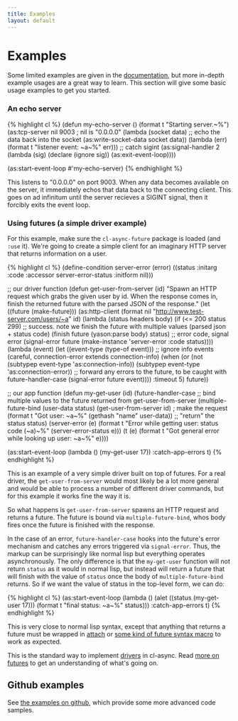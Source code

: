 ```yaml
---
title: Examples
layout: default
---
```


Examples
========
Some limited examples are given in the [documentation](/cl-async/documentation),
but more in-depth example usages are a great way to learn. This section will
give some basic usage examples to get you started.

<a id="echo-server"></a>
### An echo server

{% highlight cl %}
(defun my-echo-server ()
  (format t "Starting server.~%")
  (as:tcp-server nil 9003  ; nil is "0.0.0.0"
                 (lambda (socket data)
                   ;; echo the data back into the socket
                   (as:write-socket-data socket data))
                 (lambda (err) (format t "listener event: ~a~%" err)))
  ;; catch sigint
  (as:signal-handler 2 (lambda (sig)
                         (declare (ignore sig))
                         (as:exit-event-loop))))

(as:start-event-loop #'my-echo-server)
{% endhighlight %}

This listens to "0.0.0.0" on port 9003. When any data becomes available on the
server, it immediately echos that data back to the connecting client. This goes
on ad infinitum until the server recieves a SIGINT signal, then it forcibly
exits the event loop.

<a id="future-example"></a>
### Using futures (a simple driver example)
For this example, make sure the `cl-async-future` package is loaded (and `:use`
it). We're going to create a simple client for an imaginary HTTP server that
returns information on a user.

{% highlight cl %}
(define-condition server-error (error)
  ((status :initarg :code :accessor server-error-status :initform nil)))

;; our driver function
(defun get-user-from-server (id)
  "Spawn an HTTP request which grabs the given user by id. When the response
   comes in, finish the returned future with the parsed JSON of the response."
  (let ((future (make-future)))
    (as:http-client (format nil "http://www.test-server.com/users/~a" id)
      (lambda (status headers body)
        (if (<= 200 status 299)
            ;; success. note we finish the future with multiple values (parsed json + status code)
            (finish future (yason:parse body) status)
            ;; error code, signal error
            (signal-error future (make-instance 'server-error :code status))))
      (lambda (event)
        (let ((event-type (type-of event)))
          ;; ignore info events (careful, connection-error extends connection-info)
          (when (or (not (subtypep event-type 'as:connection-info))
                    (subtypep event-type 'as:connection-error))
            ;; forward any errors to the future, to be caught with future-handler-case
            (signal-error future event))))
      :timeout 5)
    future))

;; our app function
(defun my-get-user (id)
  (future-handler-case
    ;; bind multiple values to the future returned from get-user-from-server
    (multiple-future-bind (user-data status)
        (get-user-from-server id)  ; make the request
      (format t "Got user: ~a~%" (gethash "name" user-data))
      ;; "return" the status
      status)
    (server-error (e)
      (format t "Error while getting user: status code (~a)~%" (server-error-status e)))
    (t (e)
      (format t "Got general error while looking up user: ~a~%" e))))

(as:start-event-loop (lambda () (my-get-user 17)) :catch-app-errors t)
{% endhighlight %}

This is an example of a very simple driver built on top of futures. For a real
driver, the `get-user-from-server` would most likely be a lot more general and
would be able to process a number of different driver commands, but for this
example it works fine the way it is.

So what happens is `get-user-from-server` spawns an HTTP request and returns a
future. The future is bound via `multiple-future-bind`, whos body fires once the
future is finished with the response.

In the case of an error, `future-handler-case` hooks into the future's error
mechanism and catches any errors triggered via `signal-error`. Thus, the markup
can be surprisingly like normal lisp but everything operates asynchronously. The
only difference is that the `my-get-user` function will not return `status` as
it would in normal lisp, but instead will return a future that will finish with
the value of `status` once the body of `multiple-future-bind` returns. So if we
want the value of status in the top-level form, we can do:

{% highlight cl %}
(as:start-event-loop
  (lambda ()
    (alet ((status (my-get-user 17)))
      (format t "final status: ~a~%" status)))
  :catch-app-errors t)
{% endhighlight %}

This is very close to normal lisp syntax, except that anything that returns a
future must be wrapped in [attach](/cl-async/future#attach) or
[some kind of future syntax macro](/cl-async/future#nicer-syntax) to work as
expected.

This is the standard way to implement [drivers](/cl-async/drivers) in cl-async.
Read [more on futures](/cl-async/future) to get an understanding of what's going
on.

Github examples
---------------
See [the examples on github](https://github.com/orthecreedence/cl-async/tree/master/examples),
which provide some more advanced code samples.
